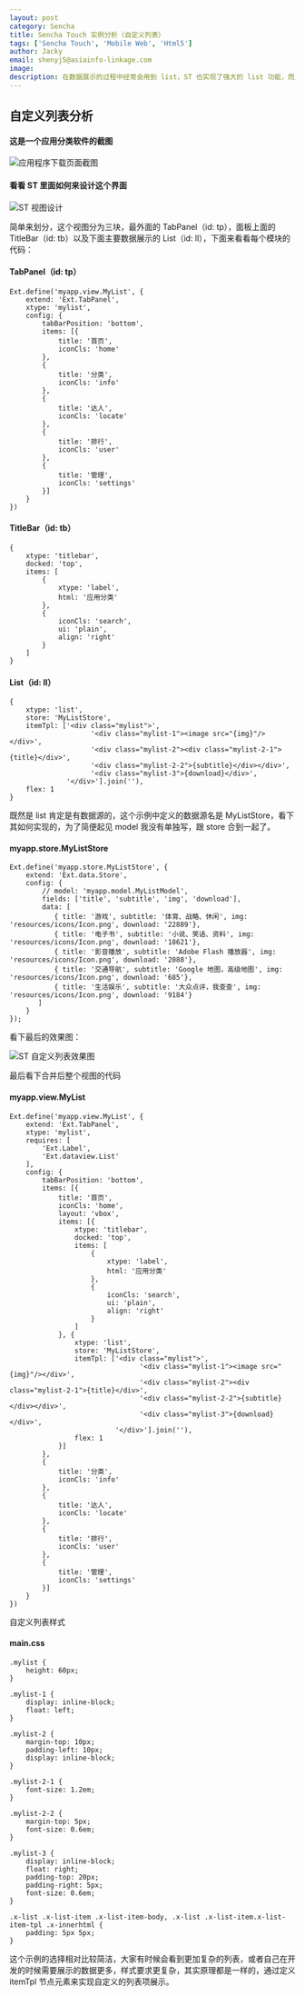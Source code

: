 ```yaml
---
layout: post
category: Sencha
title: Sencha Touch 实例分析（自定义列表）
tags: ['Sencha Touch', 'Mobile Web', 'Html5']
author: Jacky
email: shenyj5@asiainfo-linkage.com
image:
description: 在数据展示的过程中经常会用到 list，ST 也实现了强大的 list 功能，而且支持自定义扩展，满足各种丰富的数据展示。
---
```


## 自定义列表分析
#### 这是一个应用分类软件的截图

![应用程序下载页面截图](/images/st-7.png)

#### 看看 ST 里面如何来设计这个界面

![ST 视图设计](/images/st-8.png)

简单来划分，这个视图分为三块，最外面的 TabPanel（id: tp），面板上面的 TitleBar（id: tb）以及下面主要数据展示的 List（id: ll），下面来看看每个模块的代码：

#### TabPanel（id: tp）

	Ext.define('myapp.view.MyList', {
	    extend: 'Ext.TabPanel',
	    xtype: 'mylist',
	    config: {
	        tabBarPosition: 'bottom',
	        items: [{
	            title: '首页',
	            iconCls: 'home'
	        },
	        {
	            title: '分类',
	            iconCls: 'info'
	        },
	        {
	            title: '达人',
	            iconCls: 'locate'
	        },
	        {
	            title: '排行',
	            iconCls: 'user'
	        },
	        {
	            title: '管理',
	            iconCls: 'settings'
	        }]
	    }
	})

#### TitleBar（id: tb）

	{
	    xtype: 'titlebar',
	    docked: 'top',
	    items: [
	        {
	            xtype: 'label',
	            html: '应用分类'
	        },
	        {
	            iconCls: 'search',
	            ui: 'plain',
	            align: 'right'
	        }
	    ]
	}

#### List（id: ll）

	{
        xtype: 'list',
        store: 'MyListStore',
        itemTpl: ['<div class="mylist">', 
                        '<div class="mylist-1"><image src="{img}"/></div>', 
                        '<div class="mylist-2"><div class="mylist-2-1">{title}</div>', 
                        '<div class="mylist-2-2">{subtitle}</div></div>',
                        '<div class="mylist-3">{download}</div>', 
                  '</div>'].join(''),
        flex: 1
    }

既然是 list 肯定是有数据源的，这个示例中定义的数据源名是 MyListStore，看下其如何实现的，为了简便起见 model 我没有单独写，跟 store 合到一起了。

#### myapp.store.MyListStore

	Ext.define('myapp.store.MyListStore', {
	    extend: 'Ext.data.Store',
	    config: {
	        // model: 'myapp.model.MyListModel',
	        fields: ['title', 'subtitle', 'img', 'download'],
	        data: [
	           { title: '游戏', subtitle: '体育、战略、休闲', img: 'resources/icons/Icon.png', download: '22889'},
	           { title: '电子书', subtitle: '小说、笑话、资料', img: 'resources/icons/Icon.png', download: '18621'},
	           { title: '影音播放', subtitle: 'Adobe Flash 播放器', img: 'resources/icons/Icon.png', download: '2088'},
	           { title: '交通导航', subtitle: 'Google 地图，高级地图', img: 'resources/icons/Icon.png', download: '685'},
	           { title: '生活娱乐', subtitle: '大众点评，我查查', img: 'resources/icons/Icon.png', download: '9184'}
	       ]
	    }
	});

看下最后的效果图：

![ST 自定义列表效果图](/images/st-9.png)

最后看下合并后整个视图的代码

#### myapp.view.MyList

	Ext.define('myapp.view.MyList', {
	    extend: 'Ext.TabPanel',
	    xtype: 'mylist',
	    requires: [
	        'Ext.Label',
	        'Ext.dataview.List'
	    ],
	    config: {
	        tabBarPosition: 'bottom',
	        items: [{
	            title: '首页',
	            iconCls: 'home',
	            layout: 'vbox',
	            items: [{
	                xtype: 'titlebar',
	                docked: 'top',
	                items: [
	                    {
	                        xtype: 'label',
	                        html: '应用分类'
	                    },
	                    {
	                        iconCls: 'search',
	                        ui: 'plain',
	                        align: 'right'
	                    }
	                ]
	            }, {
	                xtype: 'list',
	                store: 'MyListStore',
	                itemTpl: ['<div class="mylist">', 
	                                '<div class="mylist-1"><image src="{img}"/></div>', 
	                                '<div class="mylist-2"><div class="mylist-2-1">{title}</div>', 
	                                '<div class="mylist-2-2">{subtitle}</div></div>',
	                                '<div class="mylist-3">{download}</div>', 
	                          '</div>'].join(''),
	                flex: 1
	            }]
	        },
	        {
	            title: '分类',
	            iconCls: 'info'
	        },
	        {
	            title: '达人',
	            iconCls: 'locate'
	        },
	        {
	            title: '排行',
	            iconCls: 'user'
	        },
	        {
	            title: '管理',
	            iconCls: 'settings'
	        }]
	    }
	})

自定义列表样式

#### main.css

	.mylist {
	    height: 60px;
	}
	
	.mylist-1 {
	    display: inline-block;
	    float: left;
	}
	
	.mylist-2 {
	    margin-top: 10px;
	    padding-left: 10px;
	    display: inline-block;
	}
	
	.mylist-2-1 {
	    font-size: 1.2em;
	}
	
	.mylist-2-2 {
	    margin-top: 5px;
	    font-size: 0.6em;
	}
	
	.mylist-3 {
	    display: inline-block;
	    float: right;
	    padding-top: 20px;
	    padding-right: 5px;
	    font-size: 0.6em;
	}
	
	.x-list .x-list-item .x-list-item-body, .x-list .x-list-item.x-list-item-tpl .x-innerhtml {
	    padding: 5px 5px;
	}

这个示例的选择相对比较简洁，大家有时候会看到更加复杂的列表，或者自己在开发的时候需要展示的数据更多，样式要求更复杂，其实原理都是一样的，通过定义 itemTpl 节点元素来实现自定义的列表项展示。